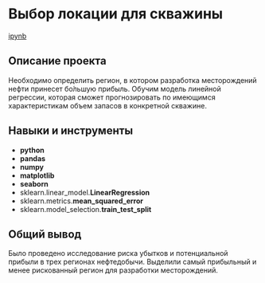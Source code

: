# Выбор локации для скважины

[ipynb](https://github.com/AlexeyShuvalov/Portfolio/blob/main/Oil%20production/Oil_production.ipynb)

## Описание проекта

Необходимо определить регион, в котором разработка месторождений нефти принесет бо́льшую прибыль. Обучим модель линейной регрессии, которая сможет прогнозировать по имеющимся характеристикам объем запасов в конкретной скважине.



## Навыки и инструменты

- **python**
- **pandas**
- **numpy**
- **matplotlib**
- **seaborn**
- sklearn.linear_model.**LinearRegression**
- sklearn.metrics.**mean_squared_error**
- sklearn.model_selection.**train_test_split**

## 

## Общий вывод  

Было проведено исследование риска убытков и потенциальной прибыли в трех регионах нефтедобычи. Выделили самый прибыльный и менее рискованный регион для разработки месторождений.
